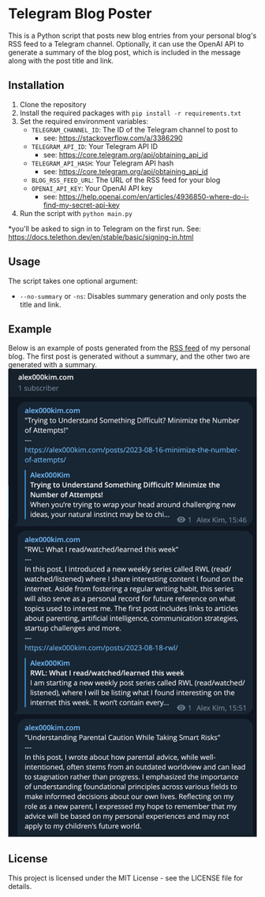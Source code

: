 # Telegram Blog Poster

This is a Python script that posts new blog entries from your personal blog's
RSS feed to a Telegram channel. Optionally, it can use the OpenAI API to
generate a summary of the blog post, which is included in the message along with
the post title and link.

## Installation

1. Clone the repository
2. Install the required packages with `pip install -r requirements.txt`
3. Set the required environment variables:
   - `TELEGRAM_CHANNEL_ID`: The ID of the Telegram channel to post to
     - see: https://stackoverflow.com/a/3386290
   - `TELEGRAM_API_ID`: Your Telegram API ID
     - see: https://core.telegram.org/api/obtaining_api_id
   - `TELEGRAM_API_HASH`: Your Telegram API hash
     - see: https://core.telegram.org/api/obtaining_api_id
   - `BLOG_RSS_FEED_URL`: The URL of the RSS feed for your blog
   - `OPENAI_API_KEY`: Your OpenAI API key
     - see:
       https://help.openai.com/en/articles/4936850-where-do-i-find-my-secret-api-key
4. Run the script with `python main.py`

*you'll be asked to sign in to Telegram on the first run. See:
https://docs.telethon.dev/en/stable/basic/signing-in.html

## Usage

The script takes one optional argument:

- `--no-summary` or `-ns`: Disables summary generation and only posts the title
  and link.

## Example
Below is an example of posts generated from the [RSS
feed](https://alex000kim.com/index.xml) of my personal blog. The first post is
generated without a summary, and the other two are generated with a summary.
![](image.png)

## License

This project is licensed under the MIT License - see the LICENSE file for
details.